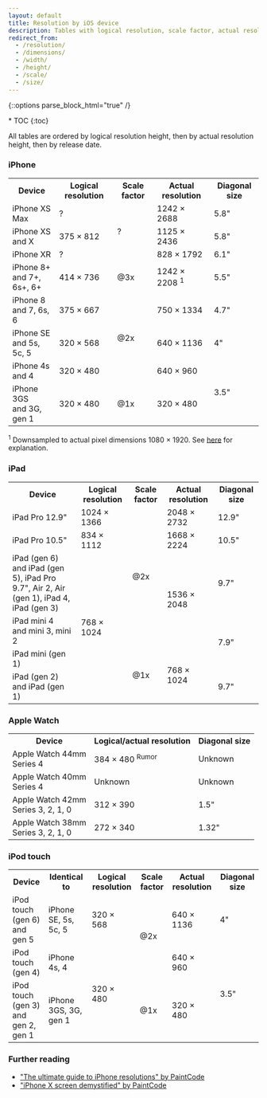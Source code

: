 ```yaml
---
layout: default
title: Resolution by iOS device
description: Tables with logical resolution, scale factor, actual resolution, and diagonal size for each iPhone, iPad, Apple Watch, and iPod touch.
redirect_from: 
  - /resolution/
  - /dimensions/
  - /width/
  - /height/
  - /scale/
  - /size/
---
```

{::options parse_block_html="true" /}

<div id="compact-toc">
* TOC
{:toc}
</div>

<p>All tables are ordered by logical resolution height, then by actual resolution height, then by release date.</p>

### iPhone

<table class="full-width">
  <tr>
    <th>Device</th>
    <th>Logical resolution</th>
    <th>Scale factor</th>
    <th>Actual resolution</th>
    <th>Diagonal size</th>
  </tr>
  <tr>
    <td><span class="strong">iPhone XS Max</span></td>
    <td>?</td>
    <td rowspan="3">?</td>
    <td>1242 × 2688</td>
    <td>5.8"</td>
  </tr>
  <tr>
    <td>
      <span class="strong">iPhone XS</span><br>
      <span class="soft">and X</span>
    </td>
    <td>375 × 812</td>
    <td>1125 × 2436</td>
    <td>5.8"</td>
  </tr>
  <tr>
    <td><span class="strong">iPhone XR</span></td>
    <td>?</td>
    <td>828 × 1792</td>
    <td>6.1"</td>
  </tr>
  <tr>
    <td class="nowrap">
      <span class="strong">iPhone 8+</span><br>
      <span class="soft">and 7+, 6s+, 6+</span>
    </td>
    <td>414 × 736</td>
    <td>@3x</td>
    <td>1242 × 2208 <sup>1</sup></td>
    <td>5.5"</td>
  </tr>
  <tr>
    <td>
      <span class="strong">iPhone 8</span><br>
      <span class="soft">and 7, 6s, 6</span>
    </td>
    <td>375 × 667</td>
    <td rowspan="3">@2x</td>
    <td>750 × 1334</td>
    <td>4.7"</td>
  </tr>
  <tr>
    <td>
      <span class="strong">iPhone SE</span><br>
      <span class="soft">and 5s, 5c, 5</span>
    </td>
    <td>320 × 568</td>
    <td>640 × 1136</td>
    <td>4"</td>
  </tr>
  <tr>
    <td>
      <span class="strong">iPhone 4s</span><br>
      <span class="soft">and 4</span>
    </td>
    <td>320 × 480</td>
    <td>640 × 960</td>
    <td rowspan="2">3.5"</td>
  </tr>
  <tr>
    <td>
      <span class="strong">iPhone 3GS</span><br>
      <span class="soft">and 3G, gen 1</span>
    </td>
    <td>320 × 480</td>
    <td>@1x</td>
    <td>320 × 480</td>
  </tr>
</table>

<sup>1</sup> Downsampled to actual pixel dimensions 1080 × 1920. See <a href="https://www.paintcodeapp.com/news/iphone-6-screens-demystified">here</a> for explanation.

### iPad

<table class="full-width">
  <tr>
    <th>Device</th>
    <th>Logical resolution</th>
    <th>Scale factor</th>
    <th>Actual resolution</th>
    <th>Diagonal size</th>
  </tr>
  <tr>
    <td><span class="strong">iPad Pro 12.9"</span></td>
    <td>1024 × 1366</td>
    <td rowspan="4">@2x</td>
    <td>2048 × 2732</td>
    <td>12.9"</td>
  </tr>
  <tr>
    <td><span class="strong">iPad Pro 10.5"</span></td>
    <td>834 × 1112</td>
    <td>1668 × 2224</td>
    <td>10.5"</td>
  </tr>
  <tr>
    <td>
      <span class="strong">iPad (gen 6)</span><br>
      <span class="soft">and iPad (gen 5), iPad Pro 9.7", Air 2, Air (gen 1), iPad 4, iPad (gen 3)</span>
    </td>
    <td rowspan="4">768 × 1024</td>
    <td rowspan="2">1536 × 2048</td>
    <td>9.7"</td>
  </tr>
  <tr>
    <td>
      <span class="strong">iPad mini 4</span><br>
      <span class="soft">and mini 3, mini 2</span>
    </td>
    <td rowspan="2">7.9"</td>
  </tr>
  <tr>
    <td><span class="strong">iPad mini (gen 1)</span></td>
    <td rowspan="2">@1x</td>
    <td rowspan="2">768 × 1024</td>
  </tr>
  <tr>
    <td>
      <span class="strong">iPad (gen 2)</span><br>
      <span class="soft">and iPad (gen 1)</span>
    </td>
    <td>9.7"</td>
  </tr>
</table>

### Apple Watch

<table>
  <tr>
    <th>Device</th>
    <th>Logical/actual resolution</th>
    <th>Diagonal size</th>
  </tr>
  <tr>
    <td>
      <span class="strong">Apple Watch 44mm</span><br>
      <span class="soft">Series 4</span>
    </td>
    <td>384 × 480 <sup class="beta">Rumor</sup></td>
    <td>Unknown</td>
  </tr>
    <td>
      <span class="strong">Apple Watch 40mm</span><br>
      <span class="soft">Series 4</span>
    </td>
    <td>Unknown</td>
    <td>Unknown</td>
  </tr>
  <tr>
    <td>
      <span class="strong">Apple Watch 42mm</span><br>
      <span class="soft">Series 3, 2, 1, 0</span>
    </td>
    <td>312 × 390</td>
    <td>1.5"</td>
  </tr>
  <tr>
    <td>
      <span class="strong">Apple Watch 38mm</span><br>
      <span class="soft">Series 3, 2, 1, 0</span>
    </td>
    <td>272 × 340</td>
    <td>1.32"</td>
  </tr>
</table>

### iPod touch

<table class="full-width">
  <tr>
    <th>Device</th>
    <th>Identical to</th>
    <th>Logical resolution</th>
    <th>Scale factor</th>
    <th>Actual resolution</th>
    <th>Diagonal size</th>
  </tr>
  <tr>
    <td class="nowrap">
      <span class="strong">iPod touch (gen 6)</span><br>
      <span class="soft">and gen 5</span>
    </td>
    <td>iPhone SE, 5s, 5c, 5</td>
    <td>320 × 568</td>
    <td rowspan="2">@2x</td>
    <td>640 × 1136</td>
    <td>4"</td>
  </tr>
  <tr>
    <td><span class="strong">iPod touch (gen 4)</span></td>
    <td>iPhone 4s, 4</td>
    <td rowspan="2">320 × 480</td>
    <td>640 × 960</td>
    <td rowspan="2">3.5"</td>
  </tr>
  <tr>
    <td>
      <span class="strong">iPod touch (gen 3)</span><br>
      <span class="soft">and gen 2, gen 1</span>
    </td>
    <td>iPhone 3GS, 3G, gen 1</td>
    <td>@1x</td>
    <td>320 × 480</td>
  </tr>
</table>

### Further reading

<ul>
  <li><a href="https://www.paintcodeapp.com/news/ultimate-guide-to-iphone-resolutions">"The ultimate guide to iPhone resolutions" by PaintCode</a></li>
  <li><a href="https://www.paintcodeapp.com/news/iphone-x-screen-demystified">"iPhone X screen demystified" by PaintCode</a></li>
</ul>
